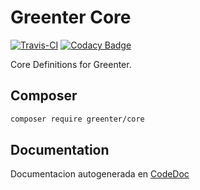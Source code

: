 # Greenter Core
[![Travis-CI](https://img.shields.io/travis/giansalex/greenter-core.svg?label=travis-ci&branch=master&style=flat-square)](https://travis-ci.org/giansalex/greenter-core)
[![Codacy Badge](https://api.codacy.com/project/badge/Grade/eb6ed4cb0e994c3db85b68c7a66e0f22)](https://www.codacy.com/app/giansalex/greenter-core?utm_source=github.com&amp;utm_medium=referral&amp;utm_content=giansalex/greenter-core&amp;utm_campaign=Badge_Grade)       

Core Definitions for Greenter.

## Composer
```bash
composer require greenter/core
```

## Documentation

Documentacion autogenerada en [CodeDoc](https://codedoc.pub/giansalex/greenter-core/master/)
